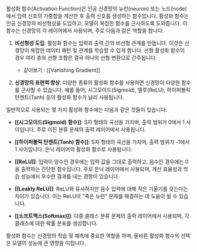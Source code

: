 활성화 함수(Activation Function)은 인공 신경망의 뉴런(neuron) 또는 노드(node)에서 입력 신호의 가중합을 계산한 후 출력 신호를 생성하는 함수입니다. 활성화 함수는 인공 신경망의 비선형성을 도입하고, 모델이 복잡한 함수를 근사하도록 도와줍니다. 이 함수는 신경망의 각 레이어에서 사용되며, 주로 다음과 같은 역할을 합니다:

1. **비선형성 도입**: 활성화 함수는 입력과 출력 간의 비선형 관계를 만듭니다. 이것은 신경망이 복잡한 데이터 패턴 및 관계를 학습할 수 있게 합니다. 선형 활성화 함수의 경우 여러 층의 선형 조합은 결국 하나의 선형 변환으로 간주됩니다.
   - 같이보기 : [[Vanishing Gradient]]
    
2. **신경망의 표현력 향상**: 다양한 종류의 활성화 함수를 사용하면 신경망이 다양한 함수를 근사할 수 있습니다. 예를 들어, 시그모이드(Sigmoid), 렐루(ReLU), 하이퍼볼릭 탄젠트(Tanh) 등의 활성화 함수가 널리 사용됩니다.
    

일반적으로 사용되는 몇 가지 활성화 함수에는 다음과 같은 것들이 있습니다:

- **[[시그모이드(Sigmoid) 함수]]**: S자 형태의 곡선을 가지며, 출력 범위가 0에서 1 사이입니다. 주로 이진 분류 문제의 출력 레이어에서 사용됩니다.
    
- **[[하이퍼볼릭 탄젠트(Tanh) 함수]]**: S자 형태의 곡선을 가지며, 출력 범위가 -1에서 1 사이입니다. 은닉 레이어의 활성화 함수로 사용됩니다.
    
- **[[ReLU]]**: 입력이 양수인 경우에는 입력 값을 그대로 출력하고, 음수인 경우에는 0을 출력하는 간단한 함수입니다. 주로 은닉 레이어에서 사용되며, 계산 효율성과 학습 성능에서 우수한 결과를 내는 경향이 있습니다.
    
- **[[Leakly ReLU]]**: ReLU와 유사하지만 음수 입력에 대해 작은 기울기를 갖는다는 차이가 있습니다. 이는 ReLU의 "죽은 뉴런" 문제를 해결하는 데 도움이 될 수 있습니다.
    
- **[[소프트맥스(Softmax)]]**: 다중 클래스 분류 문제의 출력 레이어에서 사용되며, 각 클래스에 대한 확률 분포를 생성합니다.
    

활성화 함수는 신경망의 학습 및 예측에 중요한 역할을 하며, 올바른 활성화 함수의 선택은 모델의 성능에 큰 영향을 미칩니다.